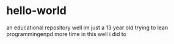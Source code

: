 # hello-world
an educational repository
well im just a 13 year old trying to lean programmingenpd more time in this
well i did to 
